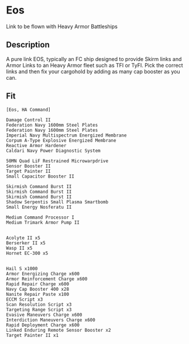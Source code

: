 # Eos

Link to be flown with Heavy Armor Battleships

## Description

A pure link EOS, typically an FC ship designed to provide Skirm links
and Armor Links to an Heavy Armor fleet such as TFI or TyFI. Pick the correct
links and then fix your cargohold by adding as many cap booster as you can.

## Fit

```
[Eos, HA Command]

Damage Control II
Federation Navy 1600mm Steel Plates
Federation Navy 1600mm Steel Plates
Imperial Navy Multispectrum Energized Membrane
Corpum A-Type Explosive Energized Membrane
Reactive Armor Hardener
Caldari Navy Power Diagnostic System

50MN Quad LiF Restrained Microwarpdrive
Sensor Booster II
Target Painter II
Small Capacitor Booster II

Skirmish Command Burst II
Skirmish Command Burst II
Skirmish Command Burst II
Shadow Serpentis Small Plasma Smartbomb
Small Energy Nosferatu II

Medium Command Processor I
Medium Trimark Armor Pump II


Acolyte II x5
Berserker II x5
Wasp II x5
Hornet EC-300 x5


Hail S x1000
Armor Energizing Charge x600
Armor Reinforcement Charge x600
Rapid Repair Charge x600
Navy Cap Booster 400 x28
Nanite Repair Paste x100
ECCM Script x3
Scan Resolution Script x3
Targeting Range Script x3
Evasive Maneuvers Charge x600
Interdiction Maneuvers Charge x600
Rapid Deployment Charge x600
Linked Enduring Remote Sensor Booster x2
Target Painter II x1
```